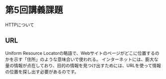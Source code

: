 # 第5回講義課題
HTTPについて
## URL
Uniform Resource Locatorの略語で、Webサイトのページがどこに位置するのかを示す「住所」のような意味合いで使われる。
インターネットには、膨大な量の情報が点在しており、目的の情報を見つけ出すためには、URLを使って情報の位置を探し出す必要があるのです。

